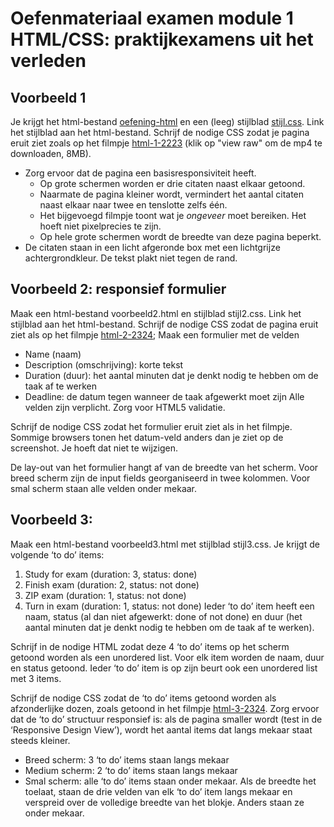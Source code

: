 Oefenmateriaal examen module 1 HTML/CSS: praktijkexamens uit het verleden
========================================================================

Voorbeeld 1
-----------------------

Je krijgt het html-bestand [oefening-html](html-uitgewerkte-oefening/oefening-html.html) en een (leeg) stijlblad [stijl.css](html-uitgewerkte-oefening/stijl.css). Link het stijlblad aan het html-bestand. Schrijf de nodige CSS zodat je pagina eruit ziet zoals op het filmpje [html-1-2223](html-uitgewerkte-oefening/html-1-2223.mp4) (klik op "view raw" om de mp4 te downloaden, 8MB).

*   Zorg ervoor dat de pagina een basisresponsiviteit heeft.
    *   Op grote schermen worden er drie citaten naast elkaar getoond.
    *   Naarmate de pagina kleiner wordt, vermindert het aantal citaten naast elkaar naar twee en tenslotte zelfs één.
    *   Het bijgevoegd filmpje toont wat je _ongeveer_ moet bereiken. Het hoeft niet pixelprecies te zijn.
    *   Op hele grote schermen wordt de breedte van deze pagina beperkt.
*   De citaten staan in een licht afgeronde box met een lichtgrijze achtergrondkleur. De tekst plakt niet tegen de rand.

Voorbeeld 2: responsief formulier
--------------------
Maak een html-bestand voorbeeld2.html en stijlblad stijl2.css. Link het stijlblad aan het html-bestand. Schrijf de nodige CSS zodat de pagina eruit ziet als op het filmpje [html-2-2324](html-uitgewerkte-oefening/html-2-2324.mp4);
Maak een formulier met de velden 
-   Name (naam)
-   Description (omschrijving): korte tekst
-   Duration (duur): het aantal minuten dat je denkt nodig te hebben om de taak af te werken
-   Deadline: de datum tegen wanneer de taak afgewerkt moet zijn
Alle velden zijn verplicht. Zorg voor HTML5 validatie.

Schrijf  de nodige CSS zodat het formulier eruit ziet als in het filmpje. 
Sommige browsers tonen het datum-veld anders dan je ziet op de screenshot. Je hoeft dat niet te wijzigen.

De lay-out van het formulier hangt af van de breedte van het scherm. Voor breed scherm zijn de input fields georganiseerd in twee kolommen. Voor smal scherm staan alle velden onder mekaar.


Voorbeeld 3: 
--------------------
Maak een html-bestand voorbeeld3.html met stijlblad stijl3.css. 
Je krijgt de volgende ‘to do’ items: 
1.	Study for exam (duration: 3, status: done) 
2.	Finish exam (duration: 2, status: not done) 
3.	ZIP exam (duration: 1, status: not done) 
4.	Turn in exam (duration: 1, status: not done) 
Ieder ‘to do’ item heeft een naam, status (al dan niet afgewerkt: done of not done) en duur (het aantal minuten dat je denkt nodig te hebben om de taak af te werken). 

Schrijf in de nodige HTML zodat deze 4 ‘to do’ items op het scherm getoond worden als een unordered list.  Voor elk item worden de naam, duur en status getoond. Ieder ‘to do’ item is op zijn beurt ook een unordered list met 3 items.

Schrijf de nodige CSS zodat de ‘to do’ items getoond worden als afzonderlijke dozen, zoals getoond in het filmpje [html-3-2324](html-uitgewerkte-oefening/html-3-2324.mp4). 
Zorg ervoor dat de ‘to do’ structuur responsief is: als de pagina smaller wordt (test in de ‘Responsive Design View’), wordt het aantal items dat langs mekaar staat steeds kleiner. 
-   Breed scherm: 3 ‘to do’ items staan langs mekaar
-   Medium scherm: 2 ‘to do’ items staan langs mekaar
-   Smal scherm: alle ‘to do’ items staan onder mekaar.
Als de breedte het toelaat, staan de drie velden van elk ‘to do’ item langs mekaar en verspreid over de volledige breedte van het blokje. Anders staan ze onder mekaar. 

